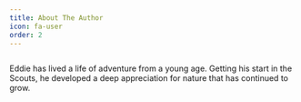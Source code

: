 ```yaml
---
title: About The Author
icon: fa-user
order: 2
---
```


<a href="#" class="image featured"><img src="assets/images/pic08.jpg" alt="" /></a>

<p>Eddie has lived a life of adventure from a young age. Getting his start in the Scouts, he developed a deep appreciation for
nature that has continued to grow.</p>
